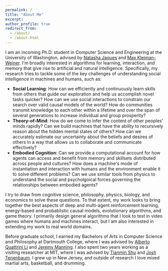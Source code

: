 ```yaml
---
permalink: /
title: "About Me"
excerpt: 
author_profile: true
redirect_from: 
  - /about/
  - /about.html
---
```


I am an incoming Ph.D. student in Computer Science and Engineering at the University of Washington, advised by [Natasha Jaques](https://natashajaques.ai) and [Max Kleiman-Weiner](https://www.mit.edu/~maxkw/). I'm broadly interested in algorithms for learning, interaction, and memory that give rise to artificial and natural intelligence. Specifically, my research tries to tackle some of the key challenges of understanding social intelligence in machines and humans, such as:

  - **Social Learning**: How can we efficiently and continuously learn skills from others that guide our exploration and help us accomplish novel tasks quicker? How can we use social interactions to constrain our search over valid causal models of the world? How do communities transmit knowledge to each other within a lifetime and over the span of several generations to increase individual and group prosperity?
  - **Theory-of-Mind**: How do we come to infer the content of other peoples' minds rapidly? Can we build machines that have the ability to recursively reason about the hidden mental states of others? How can we accurately estimate our uncertainty about the beliefs and desires of others in a way that allows us to collaborate and communicate effectively?
  - **Embodied Cognition**: Can we provide a computational account for how agents can access and benefit from memory and skillsets distributed across people and cultures? How does a machine's mode of instantiation and interaction with humans and the environment enable it to solve different problems? Can we use similar tools from physics to understand the social and psycholgoical forces governing the relationships between embodied agents?

I try to draw from cognitive science, philosophy, physics, biology, and economics to solve these questions. To that extent, my work looks to bring together the best aspects of deep and multi-agent reinforcement learning, energy-based and probablistic causal models, evolutionary algorithms, and game theory. I primarily design general algorithms that I look to test in video games where humans and machines interact, but I am also interested in extending my work to real world domains.

Before graduate school, I earned my Bachelors of Arts in Computer Science and Philosophy at Dartmouth College, where I was advised by [Alberto Quattrini Li](https://rlab.cs.dartmouth.edu/albertoq/https://rlab.cs.dartmouth.edu/albertoq/) and [Jeremy Manning](http://www.context-lab.com). I also spent two years working as a visiting researcher at MIT, where I was advised by [Tianmin Shu](https://tshu.io) and [Josh Tenenbaum](https://web.mit.edu/cocosci/josh.html). I grew up in New Jersey, and outside of research I love mixed martial arts, basketball, and drumming.